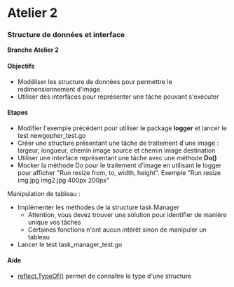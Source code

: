 # Atelier 2
### Structure de données et interface

**Branche Atelier 2**

#### Objectifs

* Modéliser les structure de données pour permettre le redimensionnement d'image
* Utiliser des interfaces pour représenter une tâche pouvant s'exécuter

#### Etapes

* Modifier l'exemple précédent pour utiliser le package **logger** et lancer le test newgopher_test.go
* Créer une structure présentant une tâche de traitement d'une image : largeur, longueur, chemin image source et chemin image destination
* Utiliser une interface représentant une tâche avec une méthode **Do()**
* Mocker la méthode Do pour le traitement d'image en utilisant le logger pour afficher "Run resize from, to, width, height". Exemple "Run resize img.jpg img2.jpg 400px 200px"

Manipulation de tableau :
* Implémenter les méthodes de la structure task.Manager
  * Attention, vous devez trouver une solution pour identifier de manière unique vos tâches
  * Certaines fonctions n'ont aucun intérêt sinon de manipuler un tableau
* Lancer le test task_manager_test.go

#### Aide

* [reflect.TypeOf()](https://pkg.go.dev/reflect#TypeOf) permet de connaître le type d'une structure